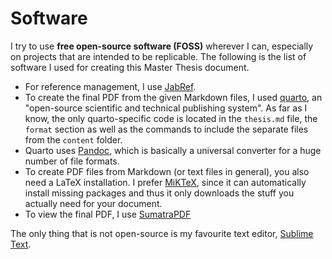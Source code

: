 # Software

I try to use **free open-source software (FOSS)** wherever I can, especially on projects that are intended to be replicable. The following is the list of software I used for creating this Master Thesis document.

- For reference management, I use [JabRef](https://www.jabref.org).
- To create the final PDF from the given Markdown files, I used [quarto](https://quarto.org), an "open-source scientific and technical publishing system". As far as I know, the only quarto-specific code is located in the `thesis.md` file, the `format` section as well as the commands to include the separate files from the `content` folder.
- Quarto uses [Pandoc](https://pandoc.org/installing.html), which is basically a universal converter for a huge number of file formats.
- To create PDF files from Markdown (or text files in general), you also need a LaTeX installation. I prefer [MiKTeX](https://miktex.org), since it can automatically install missing packages and thus it only downloads the stuff you actually need for your document.
- To view the final PDF, I use [SumatraPDF](https://www.sumatrapdfreader.org/free-pdf-reader)

The only thing that is not open-source is my favourite text editor, [Sublime Text](https://www.sublimetext.com).